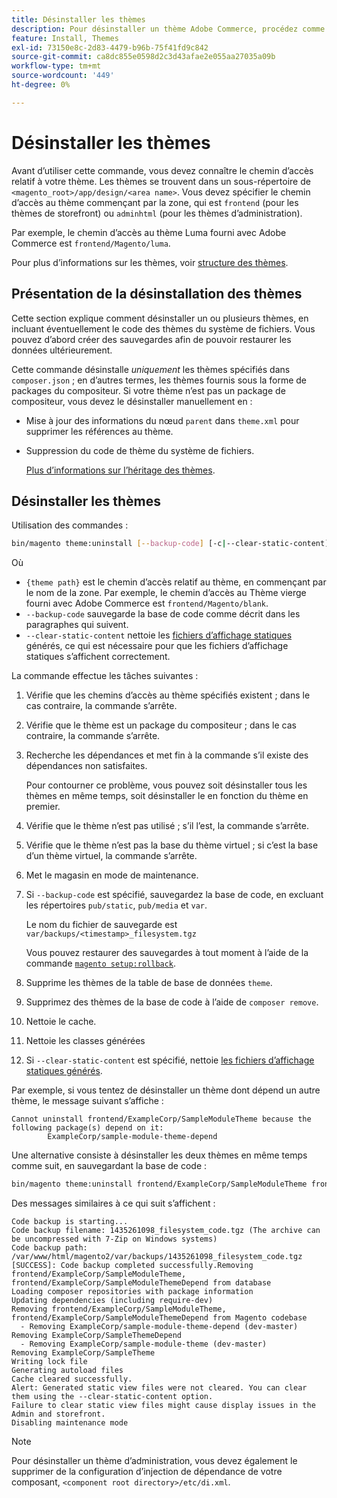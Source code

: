 ```yaml
---
title: Désinstaller les thèmes
description: Pour désinstaller un thème Adobe Commerce, procédez comme suit.
feature: Install, Themes
exl-id: 73150e8c-2d83-4479-b96b-75f41fd9c842
source-git-commit: ca8dc855e0598d2c3d43afae2e055aa27035a09b
workflow-type: tm+mt
source-wordcount: '449'
ht-degree: 0%

---
```


# Désinstaller les thèmes

Avant d’utiliser cette commande, vous devez connaître le chemin d’accès relatif à votre thème. Les thèmes se trouvent dans un sous-répertoire de `<magento_root>/app/design/<area name>`. Vous devez spécifier le chemin d’accès au thème commençant par la zone, qui est `frontend` (pour les thèmes de storefront) ou `adminhtml` (pour les thèmes d’administration).

Par exemple, le chemin d’accès au thème Luma fourni avec Adobe Commerce est `frontend/Magento/luma`.

Pour plus d’informations sur les thèmes, voir [structure des thèmes](https://developer.adobe.com/commerce/frontend-core/guide/themes/structure/).

## Présentation de la désinstallation des thèmes

Cette section explique comment désinstaller un ou plusieurs thèmes, en incluant éventuellement le code des thèmes du système de fichiers. Vous pouvez d’abord créer des sauvegardes afin de pouvoir restaurer les données ultérieurement.

Cette commande désinstalle *uniquement* les thèmes spécifiés dans `composer.json` ; en d’autres termes, les thèmes fournis sous la forme de packages du compositeur. Si votre thème n’est pas un package de compositeur, vous devez le désinstaller manuellement en :

* Mise à jour des informations du nœud `parent` dans `theme.xml` pour supprimer les références au thème.
* Suppression du code de thème du système de fichiers.

  [Plus d’informations sur l’héritage des thèmes](https://developer.adobe.com/commerce/frontend-core/guide/themes/inheritance/).

## Désinstaller les thèmes

Utilisation des commandes :

```bash
bin/magento theme:uninstall [--backup-code] [-c|--clear-static-content] {theme path} ... {theme path}
```

Où

* `{theme path}` est le chemin d’accès relatif au thème, en commençant par le nom de la zone. Par exemple, le chemin d’accès au Thème vierge fourni avec Adobe Commerce est `frontend/Magento/blank`.
* `--backup-code` sauvegarde la base de code comme décrit dans les paragraphes qui suivent.
* `--clear-static-content` nettoie les [fichiers d’affichage statiques](../../configuration/cli/static-view-file-deployment.md) générés, ce qui est nécessaire pour que les fichiers d’affichage statiques s’affichent correctement.

La commande effectue les tâches suivantes :

1. Vérifie que les chemins d’accès au thème spécifiés existent ; dans le cas contraire, la commande s’arrête.
1. Vérifie que le thème est un package du compositeur ; dans le cas contraire, la commande s’arrête.
1. Recherche les dépendances et met fin à la commande s’il existe des dépendances non satisfaites.

   Pour contourner ce problème, vous pouvez soit désinstaller tous les thèmes en même temps, soit désinstaller le en fonction du thème en premier.

1. Vérifie que le thème n’est pas utilisé ; s’il l’est, la commande s’arrête.
1. Vérifie que le thème n’est pas la base du thème virtuel ; si c’est la base d’un thème virtuel, la commande s’arrête.
1. Met le magasin en mode de maintenance.
1. Si `--backup-code` est spécifié, sauvegardez la base de code, en excluant les répertoires `pub/static`, `pub/media` et `var`.

   Le nom du fichier de sauvegarde est `var/backups/<timestamp>_filesystem.tgz`

   Vous pouvez restaurer des sauvegardes à tout moment à l’aide de la commande [`magento setup:rollback`](uninstall-modules.md#roll-back-the-file-system-database-or-media-files).

1. Supprime les thèmes de la table de base de données `theme`.
1. Supprimez des thèmes de la base de code à l’aide de `composer remove`.
1. Nettoie le cache.
1. Nettoie les classes générées
1. Si `--clear-static-content` est spécifié, nettoie [les fichiers d’affichage statiques générés](../../configuration/cli/static-view-file-deployment.md).

Par exemple, si vous tentez de désinstaller un thème dont dépend un autre thème, le message suivant s’affiche :

```
Cannot uninstall frontend/ExampleCorp/SampleModuleTheme because the following package(s) depend on it:
        ExampleCorp/sample-module-theme-depend
```

Une alternative consiste à désinstaller les deux thèmes en même temps comme suit, en sauvegardant la base de code :

```bash
bin/magento theme:uninstall frontend/ExampleCorp/SampleModuleTheme frontend/ExampleCorp/SampleModuleThemeDepend --backup-code
```

Des messages similaires à ce qui suit s’affichent :

```
Code backup is starting...
Code backup filename: 1435261098_filesystem_code.tgz (The archive can be uncompressed with 7-Zip on Windows systems)
Code backup path: /var/www/html/magento2/var/backups/1435261098_filesystem_code.tgz
[SUCCESS]: Code backup completed successfully.Removing frontend/ExampleCorp/SampleModuleTheme, frontend/ExampleCorp/SampleModuleThemeDepend from database
Loading composer repositories with package information
Updating dependencies (including require-dev)
Removing frontend/ExampleCorp/SampleModuleTheme, frontend/ExampleCorp/SampleModuleThemeDepend from Magento codebase
  - Removing ExampleCorp/sample-module-theme-depend (dev-master)
Removing ExampleCorp/SampleThemeDepend
  - Removing ExampleCorp/sample-module-theme (dev-master)
Removing ExampleCorp/SampleTheme
Writing lock file
Generating autoload files
Cache cleared successfully.
Alert: Generated static view files were not cleared. You can clear them using the --clear-static-content option.
Failure to clear static view files might cause display issues in the Admin and storefront.
Disabling maintenance mode
```

>[!NOTE]
>
>Pour désinstaller un thème d’administration, vous devez également le supprimer de la configuration d’injection de dépendance de votre composant, `<component root directory>/etc/di.xml`.
